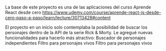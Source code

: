 La base de este proyecto es una de las aplicaciones del curso Aprende React desde cero
https://www.udemy.com/course/aprende-react-js-desde-cero-paso-a-paso/learn/lecture/30713428#content

El proyecto en un inicio solo contemplaba la posibilidad de buscar los personajes dentro de la API de la serie Rick & Morty.
Le agregué nuevas funcionalidades para hacerlo más atractivo:
Buscador de personajes independientes
Filtro para personajes vivos 
Filtro para personajes vivos 
